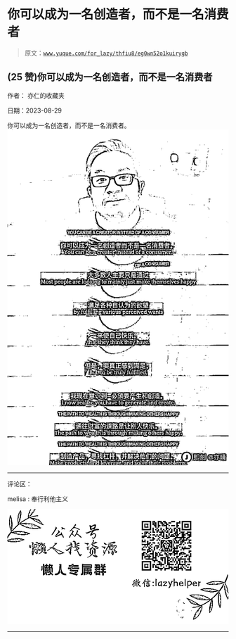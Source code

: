 # 你可以成为一名创造者，而不是一名消费者

> 原文：[`www.yuque.com/for_lazy/thfiu8/eg0wn52o1kuirygb`](https://www.yuque.com/for_lazy/thfiu8/eg0wn52o1kuirygb)

## (25 赞)你可以成为一名创造者，而不是一名消费者

作者： 亦仁的收藏夹

日期：2023-08-29

你可以成为一名创造者，而不是一名消费者。![](img/2ae58a9b79b30c0537e2774a161911eb.png)

* * *

评论区：

melisa : 奉行利他主义

![](img/1c37d505930596d12a88ab23e11aa07a.png)

* * *